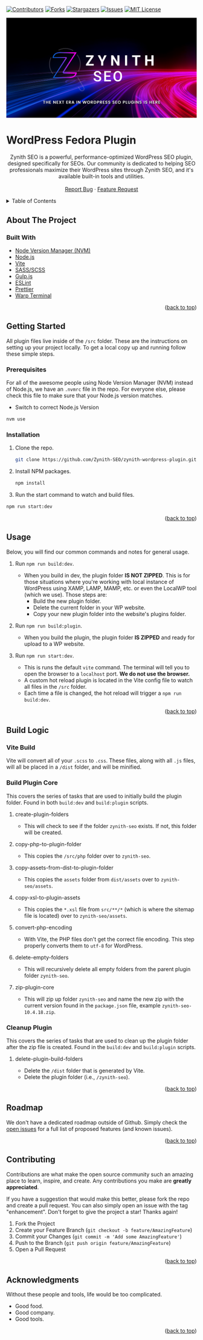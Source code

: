 <!-- PROJECT SHIELDS -->
<!--
*** I'm using markdown "reference style" links for readability.
*** Reference links are enclosed in brackets [ ] instead of parentheses ( ).
*** See the bottom of this document for the declaration of the reference variables
*** for contributors-url, forks-url, etc. This is an optional, concise syntax you may use.
*** https://www.markdownguide.org/basic-syntax/#reference-style-links
-->

[![Contributors][contributors-shield]][contributors-url]
[![Forks][forks-shield]][forks-url]
[![Stargazers][stars-shield]][stars-url]
[![Issues][issues-shield]][issues-url]
[![MIT License][license-shield]][license-url]

![image](_repo/zynith-seo-cover-image.png)

# WordPress Fedora Plugin

<div align="center">
  <p align="center">
   Zynith SEO is a powerful, performance-optimized WordPress SEO plugin, designed specifically for SEOs. Our community is dedicated to helping SEO professionals maximize their WordPress sites through Zynith SEO, and it's available built-in tools and utilities.
   <br />
   <br />
   <a href="https://github.com/Zynith-SEO/zynith-wordpress-plugin/issues/new?assignees=&labels=bug%2Cpending+triage&projects=&template=bug_report.yaml">Report Bug</a>
   &middot;
   <a href="https://github.com/Zynith-SEO/zynith-wordpress-plugin/issues/new?assignees=&labels=enhancement%2Cpending+triage&projects=&template=feature_request.yaml">Feature Request</a>
  </p>
</div>

<!-- TABLE OF CONTENTS -->
<details>
  <summary>Table of Contents</summary>
  <ol>
    <li>
      <a href="#about-the-project">About The Project</a>
      <ul>
        <li><a href="#built-with">Built With</a></li>
      </ul>
    </li>
    <li>
      <a href="#getting-started">Getting Started</a>
      <ul>
        <li><a href="#prerequisites">Prerequisites</a></li>
        <li><a href="#installation">Installation</a></li>
      </ul>
    </li>
    <li><a href="#usage">Usage</a></li>
    <li><a href="#build-logic">Build Logic</a></li>
    <li><a href="#roadmap">Roadmap</a></li>
    <li><a href="#contributing">Contributing</a></li>
    <!-- <li><a href="#license">License</a></li> -->
    <li><a href="#acknowledgments">Acknowledgments</a></li>
  </ol>
</details>

<!-- ABOUT THE PROJECT -->

## About The Project

### Built With

- [Node Version Manager (NVM)](https://github.com/nvm-sh/nvm)
- [Node.js](https://nodejs.org/)
- [Vite](https://vite.dev/)
- [SASS/SCSS](https://sass-lang.com/)
- [Gulp.js](https://gulpjs.com/)
- [ESLint](https://eslint.org/)
- [Prettier](https://prettier.io/)
- [Warp Terminal](https://warp.dev)

<p align="right">(<a href="#top">back to top</a>)</p>

<!-- GETTING STARTED -->

## Getting Started

All plugin files live inside of the `/src` folder. These are the instructions on setting up your project locally. To get a local copy up and running follow these simple steps.

### Prerequisites

For all of the awesome people using Node Version Manager (NVM) instead of Node.js, we have an `.nvmrc` file in the repo. For everyone else, please check this file to make sure that your Node.js version matches.

- Switch to correct Node.js Version

```zsh
nvm use
```

### Installation

1. Clone the repo.
    ```sh
    git clone https://github.com/Zynith-SEO/zynith-wordpress-plugin.git
    ```
2. Install NPM packages.
    ```zsh
    npm install
    ```
3. Run the start command to watch and build files.

```zsh
npm run start:dev
```

<p align="right">(<a href="#top">back to top</a>)</p>

<!-- USAGE EXAMPLES -->

## Usage

Below, you will find our common commands and notes for general usage.

1. Run `npm run build:dev`.
    - When you build in dev, the plugin folder **IS NOT ZIPPED**. This is for those situations where you're working with local instance of WordPress using XAMP, LAMP, MAMP, etc. or even the LocalWP tool (which we use). Those steps are:
        - Build the new plugin folder.
        - Delete the current folder in your WP website.
        - Copy your new plugin folder into the website's plugins folder.
2. Run `npm run build:plugin`.

    - When you build the plugin, the plugin folder **IS ZIPPED** and ready for upload to a WP website.

3. Run `npm run start:dev`.

    - This is runs the default `vite` command. The terminal will tell you to open the browser to a `localhost` port. **We do not use the browser.**
    - A custom hot reload plugin is located in the Vite config file to watch all files in the `/src` folder.
    - Each time a file is changed, the hot reload will trigger a `npm run build:dev`.

<p align="right">(<a href="#top">back to top</a>)</p>

<!-- BUILD PROCESS LOGIC -->

## Build Logic

### Vite Build

Vite will convert all of your `.scss` to `.css`. These files, along with all `.js` files, will all be placed in a `/dist` folder, and will be minified.

### Build Plugin Core

This covers the series of tasks that are used to initially build the plugin folder. Found in both `build:dev` and `build:plugin` scripts.

1. create-plugin-folders

    - This will check to see if the folder `zynith-seo` exists. If not, this folder will be created.

2. copy-php-to-plugin-folder

    - This copies the `/src/php` folder over to `zynith-seo`.

3. copy-assets-from-dist-to-plugin-folder

    - This copies the `assets` folder from `dist/assets` over to `zynith-seo/assets`.

<!-- 4. copy-img-to-plugin-assets

    - This copies the `img` folder from `src/assets/img` over to `zynith-seo/assets/img`. -->

4. copy-xsl-to-plugin-assets

    - This copies the `*.xsl` file from `src/**/*` (which is where the sitemap file is located) over to `zynith-seo/assets`.

5. convert-php-encoding

    - With Vite, the PHP files don't get the correct file encoding. This step properly converts them to `utf-8` for WordPress.

6. delete-empty-folders

    - This will recursively delete all empty folders from the parent plugin folder `zynith-seo`.

7. zip-plugin-core

    - This will zip up folder `zynith-seo` and name the new zip with the current version found in the `package.json` file, example `zynith-seo-10.4.18.zip`.

### Cleanup Plugin

This covers the series of tasks that are used to clean up the plugin folder after the zip file is created. Found in the `build:dev` and `build:plugin` scripts.

1. delete-plugin-build-folders

    - Delete the `/dist` folder that is generated by Vite.
    - Delete the plugin folder (i.e., `/zynith-seo`).

<p align="right">(<a href="#top">back to top</a>)</p>

<!-- ROADMAP -->

## Roadmap

We don't have a dedicated roadmap outside of Github. Simply check the [open issues](https://github.com/Zynith-SEO/zynith-wordpress-plugin/issues) for a full list of proposed features (and known issues).

<p align="right">(<a href="#top">back to top</a>)</p>

<!-- CONTRIBUTING -->

## Contributing

Contributions are what make the open source community such an amazing place to learn, inspire, and create. Any contributions you make are **greatly appreciated**.

If you have a suggestion that would make this better, please fork the repo and create a pull request. You can also simply open an issue with the tag "enhancement". Don't forget to give the project a star! Thanks again!

1. Fork the Project
2. Create your Feature Branch (`git checkout -b feature/AmazingFeature`)
3. Commit your Changes (`git commit -m 'Add some AmazingFeature'`)
4. Push to the Branch (`git push origin feature/AmazingFeature`)
5. Open a Pull Request

<p align="right">(<a href="#top">back to top</a>)</p>

<!-- LICENSE -->

<!-- ## License

Distributed under the MIT License. See `LICENSE.md` for more information.

<p align="right">(<a href="#top">back to top</a>)</p> -->

<!-- ACKNOWLEDGMENTS -->

## Acknowledgments

Without these people and tools, life would be too complicated.

- Good food.
- Good company.
- Good tools.

<p align="right">(<a href="#top">back to top</a>)</p>

<!-- MARKDOWN LINKS & IMAGES -->
<!-- https://www.markdownguide.org/basic-syntax/#reference-style-links -->

[contributors-shield]: https://img.shields.io/github/contributors/WPFedora/WordPress-Fedora.svg?style=for-the-badge
[contributors-url]: https://github.com/Zynith-SEO/zynith-wordpress-plugin/graphs/contributors
[forks-shield]: https://img.shields.io/github/forks/WPFedora/WordPress-Fedora.svg?style=for-the-badge
[forks-url]: https://github.com/Zynith-SEO/zynith-wordpress-plugin/network/members
[stars-shield]: https://img.shields.io/github/stars/WPFedora/WordPress-Fedora.svg?style=for-the-badge
[stars-url]: https://github.com/Zynith-SEO/zynith-wordpress-plugin/stargazers
[issues-shield]: https://img.shields.io/github/issues/WPFedora/WordPress-Fedora.svg?style=for-the-badge
[issues-url]: https://github.com/Zynith-SEO/zynith-wordpress-plugin/issues
[license-shield]: https://img.shields.io/github/license/WPFedora/WordPress-Fedora.svg?style=for-the-badge
[license-url]: https://github.com/Zynith-SEO/zynith-wordpress-plugin/blob/main/license.md
